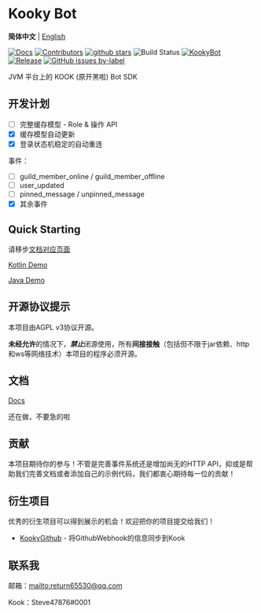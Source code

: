 
# Kooky Bot

**简体中文** | [English](README_en.md)

[![Docs](https://readthedocs.org/projects/kookybot/badge/?version=latest)](https://kookybot.readthedocs.io/)
[![Contributors](https://img.shields.io/github/contributors/KookyBot/KookyBot)](https://github.com/KookyBot/KookyBot/graphs/contributors)
[![github stars](https://img.shields.io/github/stars/KookyBot/KookyBot)](https://github.com/KookyBot/KookyBot/stargazers)
![Build Status](https://www.travis-ci.org/KookyBot/KookyBot.svg?branch=master)
[![KookyBot](https://www.kaiheila.cn/api/v3/badge/guild?guild_id=6435808750354421&style=3)](https://kaihei.co/wnWOP9)
[![Release](https://jitpack.io/v/KookyBot/KookyBot.svg)](https://jitpack.io/#KookyBot/KookyBot)
[![GitHub issues by-label](https://img.shields.io/github/issues/KookyBot/KookyBot)](https://github.com/KookyBot/KookyBot/issues?q=is%3Aissue+is%3Aopen)

JVM 平台上的 KOOK (原开黑啦) Bot SDK

## 开发计划

- [ ] 完整缓存模型 - Role & 操作 API
- [x] 缓存模型自动更新
- [x] 登录状态机稳定的自动重连

事件：

- [ ] guild_member_online / guild_member_offline
- [ ] user_updated
- [ ] pinned_message / unpinned_message
- [x] 其余事件

## Quick Starting

请移步[文档对应页面](https://kookybot.readthedocs.io/zh_CN/latest/quick-start/index.html)

[Kotlin Demo](https://github.com/KookyBot/KookyBotDemoKt)

[Java Demo](https://github.com/KookyBot/KookyBotDemoJava)

## 开源协议提示

本项目由AGPL v3协议开源。

**未经允许**的情况下，***禁止***闭源使用，所有**间接接触**（包括但不限于jar依赖、http和ws等网络技术）本项目的程序必须开源。

## 文档

[Docs](docs/zh-cn/index.md)

还在做，不要急的啦

## 贡献

本项目期待你的参与！不管是完善事件系统还是增加尚无的HTTP API，抑或是帮助我们完善文档或者添加自己的示例代码，我们都衷心期待每一位的贡献！

## 衍生项目

优秀的衍生项目可以得到展示的机会！欢迎把你的项目提交给我们！

- [KookyGithub](https://github.com/zly2006/KookyGithub) - 将GithubWebhook的信息同步到Kook

## 联系我

邮箱：<mailto:return65530@qq.com>

Kook：Steve47876#0001